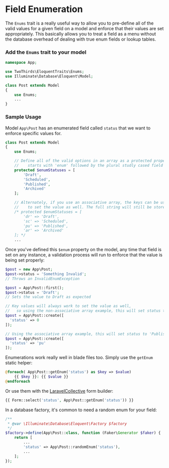 # Field Enumeration

The `Enums` trait is a really useful way to allow you to pre-define all of the valid values for a given field on a model and enforce that their values are set appropriately. This basically allows you to treat a field as a menu without the database overhead of dealing with true enum fields or lookup tables.

### Add the `Enums` trait to your model

```php
namespace App;

use TwoThirds\EloquentTraits\Enums;
use Illuminate\Database\Eloquent\Model;

class Post extends Model
{
    use Enums;
    ...
}
```

### Sample Usage

Model `App\Post` has an enumerated field called `status` that we want to enforce specific values for.

```php
class Post extends Model
{
    use Enums;

    // Define all of the valid options in an array as a protected property that
    //    starts with 'enum' followed by the plural studly cased field name
    protected $enumStatuses = [
        'Draft',
        'Scheduled',
        'Published',
        'Archived'
    ];

    // Alternately, if you use an associative array, the keys can be used
    //    to set the value as well. The full string will still be stored in the database.
    /* protected $enumStatuses = [
        'dr' => 'Draft',
        'sc' => 'Scheduled',
        'pu' => 'Published',
        'ar' => 'Archived'
    ]; */
    ...
```

Once you've defined this `$enum` property on the model, any time that field is set on any instance, a validation process will run to enforce that the value is being set properly:

```php
$post = new App\Post;
$post->status = 'Something Invalid';
// Throws an InvalidEnumException
```

```php
$post = App\Post::first();
$post->status = 'Draft';
// Sets the value to Draft as expected
```

```php
// Key values will always work to set the value as well,
//   so using the non-associative array example, this will set status to 'Draft'
$post = App\Post::create([
  'status' => 0
]);

// Using the associative array example, this will set status to 'Published'
$post = App\Post::create([
  'status' => 'pu'
]);
```

Enumerations work really well in blade files too. Simply use the `getEnum` static helper:

```php
@foreach( App\Post::getEnum('status') as $key => $value)
    {{ $key }}: {{ $value }}
@endforeach
```

Or use them with the [LaravelCollective](https://laravelcollective.com/docs/5.4/html) form builder:

```php
{{ Form::select('status', App\Post::getEnum('status')) }}
```

In a database factory, it's common to need a random enum for your field:

```php
/**
 * @var \Illuminate\Database\Eloquent\Factory $factory
 */
$factory->define(App\Post::class, function (Faker\Generator $faker) {
    return [
        ...
        'status' => App\Post::randomEnum('status'),
        ...
    ];
});
```
